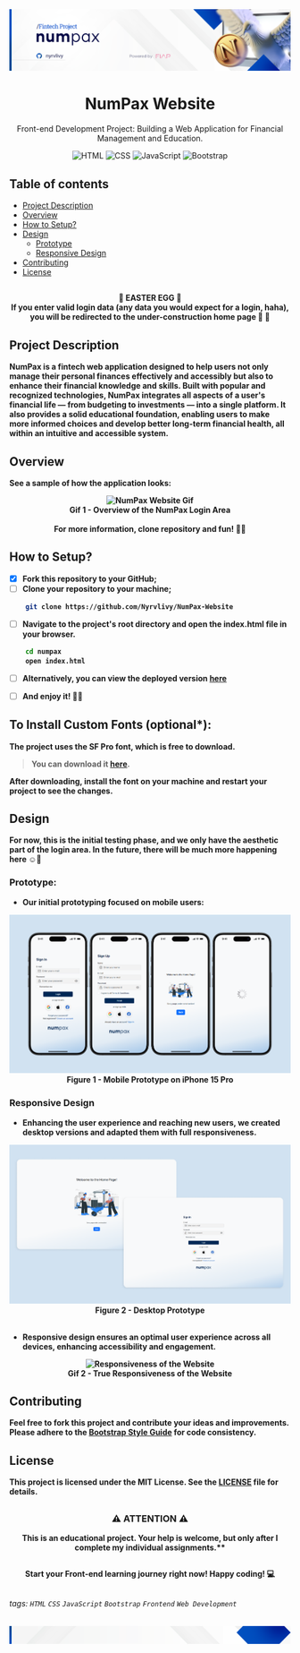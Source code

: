 <div align="center">
  <img alt="NumPax Website Banner" src=".github/assets/images/numpax-header.png">
</div>

<h1 align="center">NumPax Website</h1>
<p align="center">Front-end Development Project: Building a Web Application for Financial Management and Education.</p>

<div align="center">

![HTML](https://img.shields.io/badge/HTML-v5-orange)
![CSS](https://img.shields.io/badge/CSS-v3-blue)
![JavaScript](https://img.shields.io/badge/JavaScript-v2024-yellow)
![Bootstrap](https://img.shields.io/badge/Bootstrap-v5.3-purple)

</div>

##

## Table of contents

* [Project Description](#project-description)
* [Overview](#overview)
* [How to Setup?](#how-to-setup)
* [Design](#design)
    - [Prototype](#prototype)
    - [Responsive Design](#responsive-design)
* [Contributing](#contributing)
* [License](#license)

##

<div align="center">
  <strong> 🥚 EASTER EGG 🐰 <br>
If you enter valid login data (any data you would expect for a login, haha), you will be redirected to the under-construction home page 👷 🚧<strong>
</div>

##

## Project Description

NumPax is a fintech web application designed to help users not only manage their personal finances effectively and accessibly but also to enhance their financial knowledge and skills. Built with popular and recognized technologies, NumPax integrates all aspects of a user's financial life — from budgeting to investments — into a single platform. It also provides a solid educational foundation, enabling users to make more informed choices and develop better long-term financial health, all within an intuitive and accessible system.

## Overview

See a sample of how the application looks:
<div align="center">
  <img alt="NumPax Website Gif" src="./.github/assets/images/numpax-overview-gif.gif">
  <br>  
  Gif 1 - Overview of the NumPax Login Area
  <br><br>
  For more information, clone repository and fun! 🥰😉
</div>

##

## How to Setup?

- [x] Fork this repository to your GitHub;
- [ ] Clone your repository to your machine;

```bash
    git clone https://github.com/Nyrvlivy/NumPax-Website
```

- [ ] Navigate to the project's root directory and open the **index.html** file in your browser.

```bash
    cd numpax
    open index.html
```

- [ ] Alternatively, you can view the deployed version [here](https://nyrvlivy.github.io/NumPax-Website/)
- [ ] And enjoy it! 🎊👏


## To Install Custom Fonts (optional*):
The project uses the SF Pro font, which is free to download. 

> You can download it [here](https://developer.apple.com/fonts/). 

After downloading, install the font on your machine and restart your project to see the changes.

##

## Design

For now, this is the initial testing phase, and we only have the aesthetic part of the login area. In the future, there will be much more happening here ☺️🎉

### Prototype:

- Our initial prototyping focused on mobile users:

<div align="center">
  <img alt="Mobile Protype" src="./.github/assets/images/mobile-prototype.png">
  <br>
Figure 1 - Mobile Prototype on iPhone 15 Pro
<br>
</div>


### Responsive Design

- Enhancing the user experience and reaching new users, we created desktop versions and adapted them with full responsiveness.

<div align="center">
  <img alt="Desktop Protype" src="./.github/assets/images/desktop.png">
  <br>
Figure 2 - Desktop Prototype
<br>
</div>
<br>

- Responsive design ensures an optimal user experience across all devices, enhancing accessibility and engagement.

<div align="center">
  <img alt="Responsiveness of the Website" src="./.github/assets/images/responsiveness.gif">
  <br>
Gif 2 - True Responsiveness of the Website
<br>
</div>

##

## Contributing

Feel free to fork this project and contribute your ideas and improvements. Please adhere to the [Bootstrap Style Guide](https://getbootstrap.com/) for code consistency.

##

## License

This project is licensed under the MIT License. See the [LICENSE](https://github.com/Nyrvlivy/NumPax-Website/blob/main/LICENSE) file for details.

##

<div align="center">
  
### ⚠️ ATTENTION ⚠️

**This is an educational project. Your help is welcome, but only after I complete my individual assignments.****

</div>

##

<div align="center">

**Start your Front-end learning journey right now! Happy coding! 💻**

</div>

##

###### tags: `HTML` `CSS`  `JavaScript` `Bootstrap` `Frontend` `Web Development` 

<div align="center">
  <img alt="NumPax Website Footer" src=".github/assets/images/numpax-footer.png">
</div>
